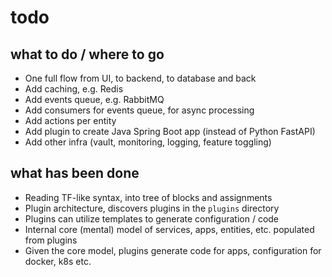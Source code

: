 # todo


## what to do / where to go

* One full flow from UI, to backend, to database and back
* Add caching, e.g. Redis
* Add events queue, e.g. RabbitMQ
* Add consumers for events queue, for async processing
* Add actions per entity
* Add plugin to create Java Spring Boot app (instead of Python FastAPI)
* Add other infra (vault, monitoring, logging, feature toggling)

## what has been done

* Reading TF-like syntax, into tree of blocks and assignments
* Plugin architecture, discovers plugins in the `plugins` directory
* Plugins can utilize templates to generate configuration / code
* Internal core (mental) model of services, apps, entities, etc. populated from plugins
* Given the core model, plugins generate code for apps, configuration for docker, k8s etc.
